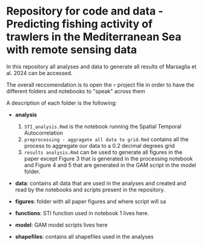 # Repository for code and data - Predicting fishing activity of trawlers in the Mediterranean Sea with remote sensing data 

In this repository all analyses and data to generate all results of Marsaglia et al. 2024 can be accessed.

The overall reccomendation is to open the `r` project file in order to have the different folders and notebooks to "speak" across them

A description of each folder is the following: 

- **analysis**
  
  1. `STI_analysis.Rmd` is the notebook  running the Spatial Temporal Autocorrelation
  2. `preprocessing - aggragate all data to grid.Rmd` contains all the process to aggregate our data to a 0.2 decimal degrees grid
  3. `results analysis.Rmd` can be used to generate all figures in the paper except Figure 3 that is generated in the processing notebook and Figure 4 and 5 that are generated in the GAM script in the model folder.
  
- **data**: contains all data that are used in the analyses and created and read by the notebooks and scripts present in the repository.
  
- **figures**: folder with all paper figures and where script will sa

- **functions**: STI function used in notebook 1 lives here.

- **model**: GAM model scripts lives here

- **shapefiles**: contains all shapefiles used in the analyses



